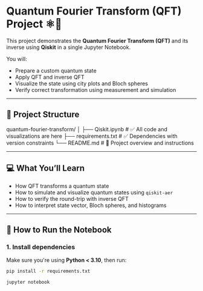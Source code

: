 # Quantum Fourier Transform (QFT) Project ⚛️📘

This project demonstrates the **Quantum Fourier Transform (QFT)** and its inverse using **Qiskit** in a single Jupyter Notebook.

You will:
- Prepare a custom quantum state
- Apply QFT and inverse QFT
- Visualize the state using city plots and Bloch spheres
- Verify correct transformation using measurement and simulation

---

## 📁 Project Structure

quantum-fourier-transform/
│
├── Qiskit.ipynb # ✅ All code and visualizations are here
├── requirements.txt # ✅ Dependencies with version constraints
└── README.md # 📘 Project overview and instructions


---

## 💻 What You’ll Learn

- How QFT transforms a quantum state
- How to simulate and visualize quantum states using `qiskit-aer`
- How to verify the round-trip with inverse QFT
- How to interpret state vector, Bloch spheres, and histograms

---

## 🚀 How to Run the Notebook

### 1. Install dependencies

Make sure you're using **Python < 3.10**, then run:

```bash
pip install -r requirements.txt

jupyter notebook
